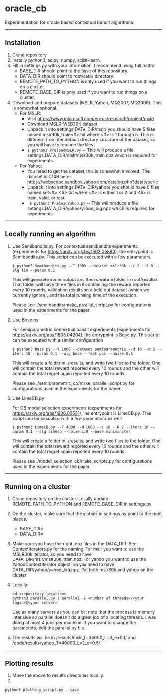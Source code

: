 # oracle_cb
Experimentation for oracle based contextual bandit algorithms. 


******************************
## Installation

1. Clone repository
2. Instally python3, scipy, numpy, scikit-learn.
3. Fill in settings.py with your information. I recommend using full paths.
   * BASE\_DIR should point to the base of this repository.
   * DATA\_DIR should point to root/data/ directory.
   * REMOTE\_PATH\_TO\_PYTHON is only used if you want to run things on a cluster. 
   * REMOTE\_BASE\_DIR is only used if you want to run things on a cluster. 
3. Download and prepare datasets (MSLR, Yahoo, MQ2007, MQ2008). This is somewhat optional.
   * For MSLR: 
      * Visit https://www.microsoft.com/en-us/research/project/mslr/
      * Download MSLR-WEB30K dataset
      * Unpack it into settings.DATA\_DIR/mslr/ you should have 5 files named mslr30k_train<#>.txt where <#> is 1 through 5. This is different from the default directory structure of the dataset, so you will have to rename the files. 
      * ```$ python3 PreloadMSLR.py``` -- This will produce a file settings.DATA\_DIR/mslr/mslr30k_train.npz which is required for experiments.
   * For Yahoo:
      * You need to get the dataset, this is somewhat involved. The dataset is C14B here: https://webscope.sandbox.yahoo.com/catalog.php?datatype=c
      * Unpack it into settings.DATA\_DIR/yahoo/ you should have 6 files named set<#>.<$>.txt where <#> is either 1 or 2 and <$> is train, valid, or test.
      * ``` $ python3 PreloadYahoo.py``` -- This will produce a file settings.DATA\_DIR/yahoo/yahoo_big.npz which is required for experiments.

******************************
## Locally running an algorithm

1. Use Semibandits.py. 
   For contextual semibandits experiments (experiments for
   https://arxiv.org/abs/1502.05890), the entrypoint is
   Semibandits.py. This script can be executed with a few parameters.

   ```
   $ python3 Semibandits.py --T 1000 --dataset mslr30k --L 3 --I 0 --alg lin --param 0.1
   ```

   This will generate some output and then create a folder in
   root/results/.  That folder will have three files in it containing:
   the reward reported every 10 rounds, validation results on a held
   out dataset (which we currently ignore), and the total running time
   of the execution.

   Please see ./semibandits/make_parallel_script.py for configurations
   used in the experiments for the paper.

2. Use Bose.py

   For semiparametric contextual bandit experiments (experiments for
   https://arxiv.org/abs/1803.04204), the entrypoint is Bose.py. This
   script can be executed with a similar configuration

   ```
   $ python3 Bose.py --T 1000 --dataset semiparametric --d 10 --K 2 --iters 10 --param 0.1 --alg bose --feat pos --noise 0.5
   ```

   This will create a folder in ./results/ and write two files to the
   folder. One will contain the total reward reported every 10 rounds
   and the other will contain the total regret again reported every 10
   rounds.

   Please see ./semiparametric_cb/make_parallel_script.py for
   configurations used in the experiments for the paper.

3. Use LimeCB.py

   For CB model selection experiments (experiments for
   https://arxiv.org/abs/1906.00531), the entrypoint is
   LimeCB.py. This script can be executed with a few parameters as
   well

   ```
   $ python3 LimeCB.py --T 4000 --d 1000 --s 10 --K 2 --iters 10 --param 0.1 --alg limecb --noise 1.0 --base minimonster
   ```

   This will create a folder in ./results/ and write two files to the
   folder. One will contain the total reward reported every 10 rounds
   and the other will contain the total regret again reported every 10
   rounds.

   Please see ./model_selection_cb/make_scripts.py for configurations
   used in the experiments for the paper.

******************************
## Running on a cluster

1. Clone repository on the cluster. Locally update REMOTE_PATH_TO_PYTHON and REMOTE_BASE_DIR in settings.py
2. On the cluster, make sure that the globals in settings.py point to the right places. 
   * BASE_DIR=<location of code directory>
   * DATA_DIR=<location of the datasets>
3. Make sure you have the right .npz files in the DATA_DIR. See ContextIterators.py for the naming. For mslr you want to use the MSLR30k iterator, so you need to have DATA_DIR/mslr/mslr30k_train.npz. For yahoo you want to use the YahooContextIterator object, so you need to have DATA_DIR/yahoo/yahoo_big.npz. Put both mslr30k and yahoo on the cluster
4. Locally:

   ```
   cd <repository location>
   python3 parallel.py | parallel -S <number of threads>/<your login>@<your server>
   ```

   Use as many servers as you can but note that the process is memory intensive so parallel doesn't do a great job of allocating threads. 
   I was doing at most 4 jobs per machine. 
   If you want to change the parameters, edit the parallel.py file. 
5. The results will be in <repository location>/results/mslr_T=36000_L=3_e=0.1/ and <repository location>/code/results/yahoo_T=40000_L=2_e=0.5/


******************************
## Plotting results

1. Move the above to results directories locally.
2. 
```
python3 plotting_script.py --save
```
